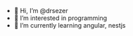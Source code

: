 - 👋 Hi, I’m @drsezer
- 👀 I’m interested in programming
- 🌱 I’m currently learning angular, nestjs
<!---
drsezer/drsezer is a ✨ special ✨ repository because its `README.md` (this file) appears on your GitHub profile.
You can click the Preview link to take a look at your changes.
--->
